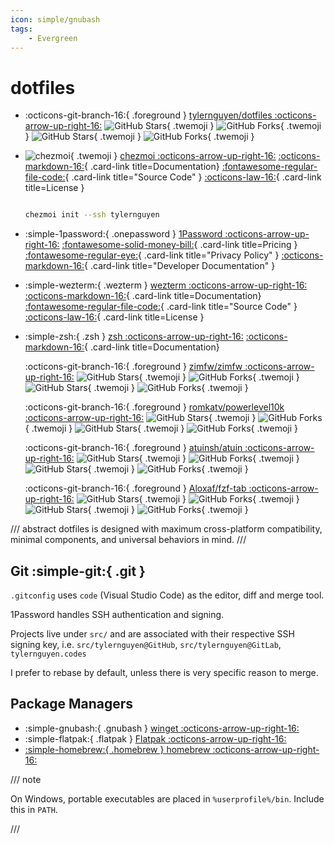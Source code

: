 ```yaml
---
icon: simple/gnubash
tags:
    - Evergreen
---
```


# dotfiles

<div class="grid cards" markdown>

- :octicons-git-branch-16:{ .foreground } [tylernguyen/dotfiles :octicons-arrow-up-right-16:](https://github.com/tylernguyen/dotfiles)
    ![GitHub Stars](https://img.shields.io/github/stars/tylernguyen/dotfiles?style=flat&logo=GitHub&logoColor=073642&labelColor=eee8d5&color=859900#only-light){ .twemoji }
    ![GitHub Forks](https://img.shields.io/github/forks/tylernguyen/dotfiles?style=flat&logo=GitHub&logoColor=073642&labelColor=eee8d5&color=859900#only-light){ .twemoji }
    ![GitHub Stars](https://img.shields.io/github/stars/tylernguyen/dotfiles?style=flat&logo=GitHub&logoColor=839496&labelColor=073642&color=2aa198#only-dark){ .twemoji }
    ![GitHub Forks](https://img.shields.io/github/forks/tylernguyen/dotfiles?style=flat&logo=GitHub&logoColor=839496&labelColor=073642&color=2aa198#only-dark){ .twemoji }

</div>

<div class="grid cards" markdown>

- ![chezmoi](https://assets.tylernguyen.wiki/logos/chezmoi.svg){ .twemoji } [chezmoi :octicons-arrow-up-right-16:](https://github.com/twpayne/chezmoi/)
[:octicons-markdown-16:](https://www.chezmoi.io/){ .card-link title=Documentation}
[:fontawesome-regular-file-code:](https://github.com/twpayne/chezmoi){ .card-link title="Source Code" }
[:octicons-law-16:](https://github.com/twpayne/chezmoi/blob/master/LICENSE){ .card-link title=License }

    ``` bash

    chezmoi init --ssh tylernguyen

    ```

</div>

<div class="grid cards" markdown>

- :simple-1password:{ .onepassword } [1Password :octicons-arrow-up-right-16:](https://1password.com/)
[:fontawesome-solid-money-bill:](https://1password.com/sign-up/){ .card-link title=Pricing }
[:fontawesome-regular-eye:](https://support.onepassword.com/1password-privacy/){ .card-link title="Privacy Policy" }
[:octicons-markdown-16:](https://developer.onepassword.com/){ .card-link title="Developer Documentation" }

- :simple-wezterm:{ .wezterm } [wezterm :octicons-arrow-up-right-16:](https://wezfurlong.org/wezterm/index.html)
[:octicons-markdown-16:](https://wezfurlong.org/wezterm/){ .card-link title=Documentation}
[:fontawesome-regular-file-code:](https://github.com/wez/wezterm){ .card-link title="Source Code" }
[:octicons-law-16:](https://github.com/wez/wezterm/blob/main/LICENSE.md){ .card-link title=License }

</div>

<div class="grid cards" markdown>

- :simple-zsh:{ .zsh } [zsh :octicons-arrow-up-right-16:](https://zsh.sourceforge.io/)
[:octicons-markdown-16:](https://zsh.sourceforge.io/Doc/){ .card-link title=Documentation}

    :octicons-git-branch-16:{ .foreground } [zimfw/zimfw :octicons-arrow-up-right-16:](<https://github.com/zimfw/zimfw>)
        ![GitHub Stars](https://img.shields.io/github/stars/zimfw/zimfw?style=flat&logo=GitHub&logoColor=073642&labelColor=eee8d5&color=859900#only-light){ .twemoji }
        ![GitHub Forks](https://img.shields.io/github/forks/zimfw/zimfw?style=flat&logo=GitHub&logoColor=073642&labelColor=eee8d5&color=859900#only-light){ .twemoji }
        ![GitHub Stars](https://img.shields.io/github/stars/zimfw/zimfw?style=flat&logo=GitHub&logoColor=839496&labelColor=073642&color=2aa198#only-dark){ .twemoji }
        ![GitHub Forks](https://img.shields.io/github/forks/zimfw/zimfw?style=flat&logo=GitHub&logoColor=839496&labelColor=073642&color=2aa198#only-dark){ .twemoji }

    :octicons-git-branch-16:{ .foreground } [romkatv/powerlevel10k :octicons-arrow-up-right-16:](<https://github.com/romkatv/powerlevel10k>)
        ![GitHub Stars](https://img.shields.io/github/stars/romkatv/powerlevel10k?style=flat&logo=GitHub&logoColor=073642&labelColor=eee8d5&color=859900#only-light){ .twemoji }
        ![GitHub Forks](https://img.shields.io/github/forks/romkatv/powerlevel10k?style=flat&logo=GitHub&logoColor=073642&labelColor=eee8d5&color=859900#only-light){ .twemoji }
        ![GitHub Stars](https://img.shields.io/github/stars/romkatv/powerlevel10k?style=flat&logo=GitHub&logoColor=839496&labelColor=073642&color=2aa198#only-dark){ .twemoji }
        ![GitHub Forks](https://img.shields.io/github/forks/romkatv/powerlevel10k?style=flat&logo=GitHub&logoColor=839496&labelColor=073642&color=2aa198#only-dark){ .twemoji }

    :octicons-git-branch-16:{ .foreground } [atuinsh/atuin :octicons-arrow-up-right-16:](<https://github.com/atuinsh/atuin>)
        ![GitHub Stars](https://img.shields.io/github/stars/atuinsh/atuin?style=flat&logo=GitHub&logoColor=073642&labelColor=eee8d5&color=859900#only-light){ .twemoji }
        ![GitHub Forks](https://img.shields.io/github/forks/atuinsh/atuin?style=flat&logo=GitHub&logoColor=073642&labelColor=eee8d5&color=859900#only-light){ .twemoji }
        ![GitHub Stars](https://img.shields.io/github/stars/atuinsh/atuin?style=flat&logo=GitHub&logoColor=839496&labelColor=073642&color=2aa198#only-dark){ .twemoji }
        ![GitHub Forks](https://img.shields.io/github/forks/atuinsh/atuin?style=flat&logo=GitHub&logoColor=839496&labelColor=073642&color=2aa198#only-dark){ .twemoji }

    :octicons-git-branch-16:{ .foreground } [Aloxaf/fzf-tab :octicons-arrow-up-right-16:](https://github.com/Aloxaf/fzf-tab)
        ![GitHub Stars](https://img.shields.io/github/stars/Aloxaf/fzf-tab?style=flat&logo=GitHub&logoColor=073642&labelColor=eee8d5&color=859900#only-light){ .twemoji }
        ![GitHub Forks](https://img.shields.io/github/forks/Aloxaf/fzf-tab?style=flat&logo=GitHub&logoColor=073642&labelColor=eee8d5&color=859900#only-light){ .twemoji }
        ![GitHub Stars](https://img.shields.io/github/stars/Aloxaf/fzf-tab?style=flat&logo=GitHub&logoColor=839496&labelColor=073642&color=2aa198#only-dark){ .twemoji }
        ![GitHub Forks](https://img.shields.io/github/forks/Aloxaf/fzf-tab?style=flat&logo=GitHub&logoColor=839496&labelColor=073642&color=2aa198#only-dark){ .twemoji }

</div>

/// abstract
dotfiles is designed with maximum cross-platform compatibility, minimal components, and universal behaviors in mind.
///

## Git :simple-git:{ .git }

`.gitconfig` uses `code` (Visual Studio Code) as the editor, diff and merge tool.

1Password handles SSH authentication and signing.

Projects live under `src/` and are associated with their respective SSH signing key, i.e. `src/tylernguyen@GitHub`, `src/tylernguyen@GitLab`, `tylernguyen.codes`

I prefer to rebase by default, unless there is very specific reason to merge.

## Package Managers

<div class="grid cards" markdown>

- :simple-gnubash:{ .gnubash } [winget :octicons-arrow-up-right-16:](https://github.com/microsoft/winget-cli)
- :simple-flatpak:{ .flatpak } [Flatpak :octicons-arrow-up-right-16:](<https://flatpak.org/>)
- [:simple-homebrew:{ .homebrew } homebrew :octicons-arrow-up-right-16:](https://brew.sh/)

</div>

/// note

On Windows, portable executables are placed in `%userprofile%/bin`. Include this in `PATH`.

///
